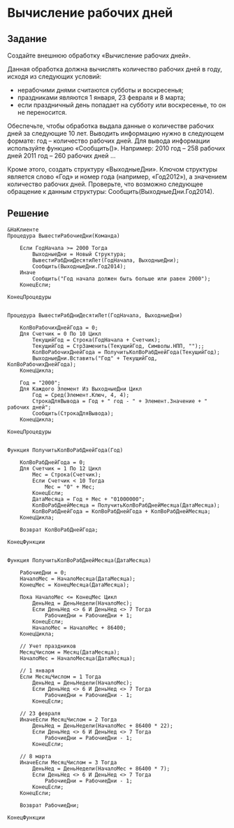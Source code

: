 # Вычисление рабочих дней

## Задание 

Создайте внешнюю обработку «Вычисление рабочих дней».  

Данная обработка должна вычислять количество рабочих дней в году, исходя из следующих условий: 
- нерабочими днями считаются субботы и воскресенья; 
- праздниками являются 1 января, 23 февраля и 8 марта; 
- если праздничный день попадает на субботу или воскресенье, то он не переносится.  

Обеспечьте, чтобы обработка выдала данные о количестве рабочих дней за следующие 10 лет. Выводить информацию нужно в следующем формате: год – количество рабочих дней. Для вывода информации используйте функцию «Сообщить()». 
Например: 2010 год – 258 рабочих дней 2011 год – 260 рабочих дней …  

Кроме этого, создать структуру «ВыходныеДни». Ключом структуры является слово «Год» и номер года (например, «Год2012»), а значением количество рабочих дней. 
Проверьте, что возможно следующее обращение к данным структуры: Сообщить(ВыходныеДни.Год2014). 

## Решение

```
&НаКлиенте
Процедура ВывестиРабочиеДни(Команда)
	
	Если ГодНачала >= 2000 Тогда 
		ВыходныеДни = Новый Структура; 
		ВывестиРабДниДесятиЛет(ГодНачала, ВыходныеДни);
		Сообщить(ВыходныеДни.Год2014);
	Иначе                                           
		Сообщить("Год начала должен быть больше или равен 2000");		
	КонецЕсли;	
	
КонецПроцедуры


Процедура ВывестиРабДниДесятиЛет(ГодНачала, ВыходныеДни)

	КолВоРабочихДнейГода = 0;
	Для Счетчик = 0 По 10 Цикл                  
		ТекущийГод = Строка(ГодНачала + Счетчик);  
		ТекущийГод = СтрЗаменить(ТекущийГод, Символы.НПП, "");;
		КолВоРабочихДнейГода = ПолучитьКолВоРабДнейГода(ТекущийГод);
		ВыходныеДни.Вставить("Год" + ТекущийГод, КолВоРабочихДнейГода);
	КонецЦикла;
	
	Год = "2000";
	Для Каждого Элемент Из ВыходныеДни Цикл  
		Год = Сред(Элемент.Ключ, 4, 4);
		СтрокаДляВывода = Год + " год - " + Элемент.Значение + " рабочих дней";
		Сообщить(СтрокаДляВывода);
	КонецЦикла; 
	
КонецПроцедуры


Функция ПолучитьКолВоРабДнейГода(Год)   
	
	КолВоРабДнейГода = 0;
	Для Счетчик = 1 По 12 Цикл
		Мес = Строка(Счетчик);
		Если Счетчик < 10 Тогда
			Мес = "0" + Мес;
		КонецЕсли;
		ДатаМесяца = Год + Мес + "01000000";
		КолВоРабДнейМесяца = ПолучитьКолВоРабДнейМесяца(ДатаМесяца);
		КолВоРабДнейГода = КолВоРабДнейГода + КолВоРабДнейМесяца;  
	КонецЦикла; 
	
	Возврат КолВоРабДнейГода;
	
КонецФункции


Функция ПолучитьКолВоРабДнейМесяца(ДатаМесяца)
	
	РабочиеДни = 0;
	НачалоМес = НачалоМесяца(ДатаМесяца); 
	КонецМес = КонецМесяца(ДатаМесяца);       
	
	Пока НачалоМес <= КонецМес Цикл   
		ДеньНед = ДеньНедели(НачалоМес);
		Если ДеньНед <> 6 И ДеньНед <> 7 Тогда
			РабочиеДни = РабочиеДни + 1;
		КонецЕсли;  
		НачалоМес = НачалоМес + 86400;   
	КонецЦикла;

	// Учет праздников
	МесяцЧислом = Месяц(ДатаМесяца);	
	НачалоМес = НачалоМесяца(ДатаМесяца);
	
	// 1 января
	Если МесяцЧислом = 1 Тогда
		ДеньНед = ДеньНедели(НачалоМес);
		Если ДеньНед <> 6 И ДеньНед <> 7 Тогда
			РабочиеДни = РабочиеДни - 1;
		КонецЕсли;  
			
	// 23 февраля
	ИначеЕсли МесяцЧислом = 2 Тогда
		ДеньНед = ДеньНедели(НачалоМес + 86400 * 22);
		Если ДеньНед <> 6 И ДеньНед <> 7 Тогда
			РабочиеДни = РабочиеДни - 1;
		КонецЕсли;  				
		
	// 8 марта
	ИначеЕсли МесяцЧислом = 3 Тогда    
		ДеньНед = ДеньНедели(НачалоМес + 86400 * 7);
		Если ДеньНед <> 6 И ДеньНед <> 7 Тогда
			РабочиеДни = РабочиеДни - 1;
		КонецЕсли;  		
	КонецЕсли;

	Возврат РабочиеДни;	             	

КонецФункции

```
